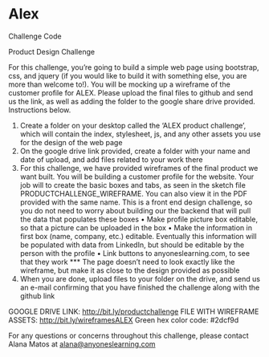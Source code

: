 # Alex
Challenge Code

Product Design Challenge

For this challenge, you’re going to build a simple web page using bootstrap, css, and jquery (if you would like to build it with something else, you are more than welcome to!). You will be mocking up a wireframe of the customer profile for ALEX. Please upload the final files to github and send us the link, as well as adding the folder to the google share drive provided. Instructions below. 

1.	Create a folder on your desktop called the ‘ALEX product challenge’, which will contain the index, stylesheet, js, and any other assets you use for the design of the web page
2.	On the google drive link provided, create a folder with your name and date of upload, and add files related to your work there
3.	For this challenge, we have provided wireframes of the final product we want built. You will be building a customer profile for the website. Your job will to create the basic boxes and tabs, as seen in the sketch file PRODUCTCHALLENGE_WIREFRAME. You can also view it in the PDF provided with the same name.  This is a front end design challenge, so you do not need to worry about building our the backend that will pull the data that populates these boxes
•	Make profile picture box editable, so that a picture can be uploaded in the box
•	Make the information in first box (name, company, etc.) editable. Eventually this information will be populated with data from LinkedIn, but should be editable by the person with the profile
•	Link buttons to anyoneslearning.com, to see that they work
*** The page doesn’t need to look exactly like the wireframe, but make it as close to the design provided as possible
4.	When you are done, upload files to your folder on the drive, and send us an e-mail confirming that you have finished the challenge along with the github link

GOOGLE DRIVE LINK: http://bit.ly/productchallenge
FILE WITH WIREFRAME ASSETS: http://bit.ly/wireframesALEX
Green hex color code: #2dcf9d


For any questions or concerns throughout this challenge, please contact Alana Matos at alana@anyoneslearning.com

